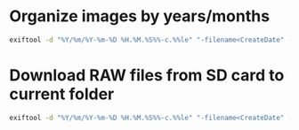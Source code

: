 # Organize images by years/months

```bash
exiftool -d "%Y/%m/%Y-%m-%D %H.%M.%S%%-c.%%le" "-filename<CreateDate" -r ./Photos
```

# Download RAW files from SD card to current folder

```bash
exiftool -d "%Y/%m/%Y-%m-%D %H.%M.%S%%-c.%%le" "-filename<CreateDate" --ext cr2 -r /Volumes/SD
```
